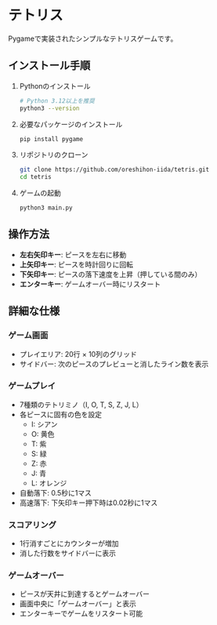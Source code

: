 # テトリス

Pygameで実装されたシンプルなテトリスゲームです。

## インストール手順

1. Pythonのインストール
   ```bash
   # Python 3.12以上を推奨
   python3 --version
   ```

2. 必要なパッケージのインストール
   ```bash
   pip install pygame
   ```

3. リポジトリのクローン
   ```bash
   git clone https://github.com/oreshihon-iida/tetris.git
   cd tetris
   ```

4. ゲームの起動
   ```bash
   python3 main.py
   ```

## 操作方法

- **左右矢印キー**: ピースを左右に移動
- **上矢印キー**: ピースを時計回りに回転
- **下矢印キー**: ピースの落下速度を上昇（押している間のみ）
- **エンターキー**: ゲームオーバー時にリスタート

## 詳細な仕様

### ゲーム画面
- プレイエリア: 20行 × 10列のグリッド
- サイドバー: 次のピースのプレビューと消したライン数を表示

### ゲームプレイ
- 7種類のテトリミノ（I, O, T, S, Z, J, L）
- 各ピースに固有の色を設定
  - I: シアン
  - O: 黄色
  - T: 紫
  - S: 緑
  - Z: 赤
  - J: 青
  - L: オレンジ
- 自動落下: 0.5秒に1マス
- 高速落下: 下矢印キー押下時は0.02秒に1マス

### スコアリング
- 1行消すごとにカウンターが増加
- 消した行数をサイドバーに表示

### ゲームオーバー
- ピースが天井に到達するとゲームオーバー
- 画面中央に「ゲームオーバー」と表示
- エンターキーでゲームをリスタート可能
